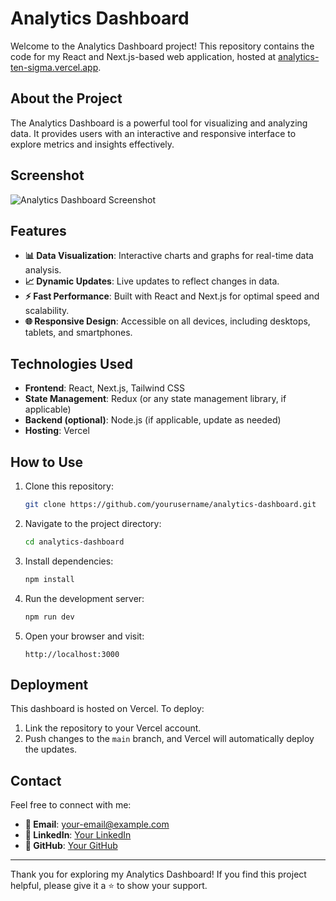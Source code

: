 # Analytics Dashboard

Welcome to the Analytics Dashboard project! This repository contains the code for my React and Next.js-based web application, hosted at [analytics-ten-sigma.vercel.app](https://analytics-ten-sigma.vercel.app/).

## About the Project

The Analytics Dashboard is a powerful tool for visualizing and analyzing data. It provides users with an interactive and responsive interface to explore metrics and insights effectively.



## Screenshot

![Analytics Dashboard Screenshot](./screenshot.png)
## Features

- **📊 Data Visualization**: Interactive charts and graphs for real-time data analysis.
- **📈 Dynamic Updates**: Live updates to reflect changes in data.
- **⚡ Fast Performance**: Built with React and Next.js for optimal speed and scalability.
- **🌐 Responsive Design**: Accessible on all devices, including desktops, tablets, and smartphones.

## Technologies Used

- **Frontend**: React, Next.js, Tailwind CSS
- **State Management**: Redux (or any state management library, if applicable)
- **Backend (optional)**: Node.js (if applicable, update as needed)
- **Hosting**: Vercel

## How to Use

1. Clone this repository:
   ```bash
   git clone https://github.com/yourusername/analytics-dashboard.git
   ```
2. Navigate to the project directory:
   ```bash
   cd analytics-dashboard
   ```
3. Install dependencies:
   ```bash
   npm install
   ```
4. Run the development server:
   ```bash
   npm run dev
   ```
5. Open your browser and visit:
   ```
   http://localhost:3000
   ```

## Deployment

This dashboard is hosted on Vercel. To deploy:
1. Link the repository to your Vercel account.
2. Push changes to the `main` branch, and Vercel will automatically deploy the updates.


## Contact

Feel free to connect with me:
- **📧 Email**: your-email@example.com
- **💼 LinkedIn**: [Your LinkedIn](https://linkedin.com/in/yourusername)
- **🐙 GitHub**: [Your GitHub](https://github.com/yourusername)

---

Thank you for exploring my Analytics Dashboard! If you find this project helpful, please give it a ⭐ to show your support.
